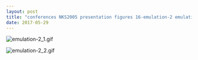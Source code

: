 ```yaml
---
layout: post
title: "conferences NKS2005 presentation figures 16-emulation-2 emulation-2.nb"
date: 2017-05-29
---
```


![emulation-2_1.gif](../../../assets/2017/05/29/emulation-2-500px/emulation-2_1.gif)

![emulation-2_2.gif](../../../assets/2017/05/29/emulation-2-500px/emulation-2_2.gif)

